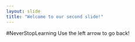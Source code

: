```yaml
---
layout: slide
title: "Welcome to our second slide!"
---
```

#NeverStopLearning
Use the left arrow to go back!
